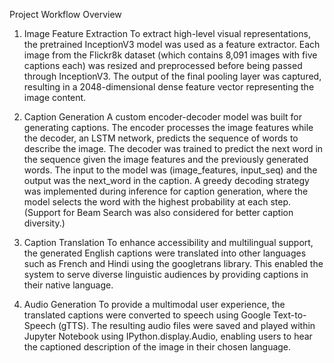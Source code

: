 Project Workflow Overview
1. Image Feature Extraction
To extract high-level visual representations, the pretrained InceptionV3 model was used as a feature extractor. Each image from the Flickr8k dataset (which contains 8,091 images with five captions each) was resized and preprocessed before being passed through InceptionV3. The output of the final pooling layer was captured, resulting in a 2048-dimensional dense feature vector representing the image content.

2. Caption Generation
A custom encoder-decoder model was built for generating captions. The encoder processes the image features while the decoder, an LSTM network, predicts the sequence of words to describe the image. The decoder was trained to predict the next word in the sequence given the image features and the previously generated words. The input to the model was (image_features, input_seq) and the output was the next_word in the caption. A greedy decoding strategy was implemented during inference for caption generation, where the model selects the word with the highest probability at each step. (Support for Beam Search was also considered for better caption diversity.)

3. Caption Translation
To enhance accessibility and multilingual support, the generated English captions were translated into other languages such as French and Hindi using the googletrans library. This enabled the system to serve diverse linguistic audiences by providing captions in their native language.

4. Audio Generation
To provide a multimodal user experience, the translated captions were converted to speech using Google Text-to-Speech (gTTS). The resulting audio files were saved and played within Jupyter Notebook using IPython.display.Audio, enabling users to hear the captioned description of the image in their chosen language.
